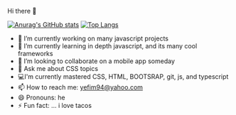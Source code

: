  Hi there 👋

[![Anurag's GitHub stats](https://github-readme-stats.vercel.app/api?username=yefim94)](https://github.com/anuraghazra/github-readme-stats)
[![Top Langs](https://github-readme-stats.vercel.app/api/top-langs/?username=yefim94&langs_count=8)](https://github.com/anuraghazra/github-readme-stats)



- 🔭 I’m currently working on many javascript projects
- 🌱 I’m currently learning in depth javascript, and its many cool frameworks
- 👯 I’m looking to collaborate on a mobile app someday
- 💬 Ask me about CSS topics
- 💻I'm currently mastered CSS, HTML, BOOTSRAP, git, js, and typescript
- 📫 How to reach me: yefim94@yahoo.com
- 😄 Pronouns: he
- ⚡ Fun fact: ... i love tacos
